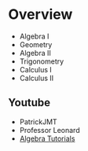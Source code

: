 # Overview

- Algebra I
- Geometry
- Algebra II
- Trigonometry
- Calculus I
- Calculus II
 
## Youtube
- PatrickJMT
- Professor Leonard
- [Algebra Tutorials](https://www.youtube.com/playlist?list=PLA5A1D544934F701B)
